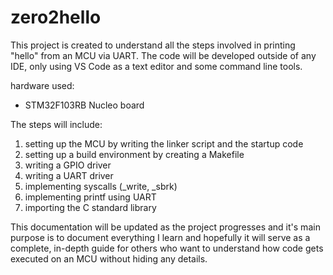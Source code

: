 # zero2hello

This project is created to understand all the steps involved in printing "hello" from an MCU via UART. 
The code will be developed outside of any IDE, only using VS Code as a text editor and some command line tools.

hardware used:
- STM32F103RB Nucleo board

  
The steps will include:
1. setting up the MCU by writing the linker script and the startup code
2. setting up a build environment by creating a Makefile
3. writing a GPIO driver
4. writing a UART driver
5. implementing syscalls (_write, _sbrk)
6. implementing printf using UART
7. importing the C standard library


This documentation will be updated as the project progresses and it's main purpose is to document everything I learn and hopefully it will serve as a complete, in-depth guide for others who want to understand how code gets executed on an MCU without hiding any details.


